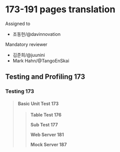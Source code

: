 # 173-191 pages translation

Assigned to

- 조동헌/@davinnovation

Mandatory reviewer

- 김준희/@juunini
- Mark Hahn/@TangoEnSkai

## Testing and Profiling 173

### Testing 173

> #### Basic Unit Test 173
>
> > **Table Test 176**
> >
> > **Sub Test 177**
> >
> > **Web Server 181**
> >
> > **Mock Server 187**
